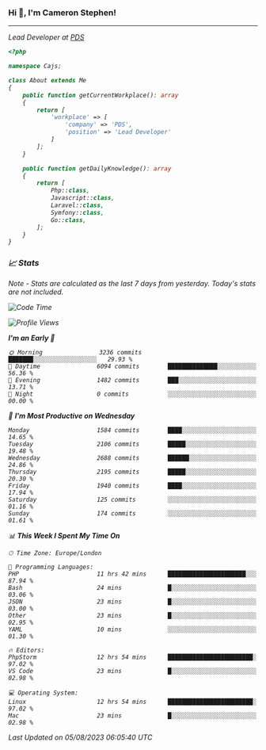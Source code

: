 ### Hi 👋, I'm Cameron Stephen!
<hr>
<p><em>Lead Developer at <a href="https://prindatasolutions.co.uk">PDS</a></p>


```php
<?php

namespace Cajs;

class About extends Me
{
    public function getCurrentWorkplace(): array
    {
        return [
            'workplace' => [
                'company' => 'PDS',
                'position' => 'Lead Developer'
            ]
        ];
    }

    public function getDailyKnowledge(): array
    {
        return [
            Php::class,
            Javascript::class,
            Laravel::class,
            Symfony::class,
            Go::class,
        ];
    }
}
```

### 📈 Stats
<p><em>Note - Stats are calculated as the last 7 days from yesterday. Today's stats are not included.</em></p>


<!--START_SECTION:waka-->
![Code Time](http://img.shields.io/badge/Code%20Time-3%2C480%20hrs%2054%20mins-blue)

![Profile Views](http://img.shields.io/badge/Profile%20Views-0-blue)

**I'm an Early 🐤** 

```text
🌞 Morning                3236 commits        ███████░░░░░░░░░░░░░░░░░░   29.93 % 
🌆 Daytime                6094 commits        ██████████████░░░░░░░░░░░   56.36 % 
🌃 Evening                1482 commits        ███░░░░░░░░░░░░░░░░░░░░░░   13.71 % 
🌙 Night                  0 commits           ░░░░░░░░░░░░░░░░░░░░░░░░░   00.00 % 
```
📅 **I'm Most Productive on Wednesday** 

```text
Monday                   1584 commits        ████░░░░░░░░░░░░░░░░░░░░░   14.65 % 
Tuesday                  2106 commits        █████░░░░░░░░░░░░░░░░░░░░   19.48 % 
Wednesday                2688 commits        ██████░░░░░░░░░░░░░░░░░░░   24.86 % 
Thursday                 2195 commits        █████░░░░░░░░░░░░░░░░░░░░   20.30 % 
Friday                   1940 commits        ████░░░░░░░░░░░░░░░░░░░░░   17.94 % 
Saturday                 125 commits         ░░░░░░░░░░░░░░░░░░░░░░░░░   01.16 % 
Sunday                   174 commits         ░░░░░░░░░░░░░░░░░░░░░░░░░   01.61 % 
```


📊 **This Week I Spent My Time On** 

```text
🕑︎ Time Zone: Europe/London

💬 Programming Languages: 
PHP                      11 hrs 42 mins      ██████████████████████░░░   87.94 % 
Bash                     24 mins             █░░░░░░░░░░░░░░░░░░░░░░░░   03.06 % 
JSON                     23 mins             █░░░░░░░░░░░░░░░░░░░░░░░░   03.00 % 
Other                    23 mins             █░░░░░░░░░░░░░░░░░░░░░░░░   02.95 % 
YAML                     10 mins             ░░░░░░░░░░░░░░░░░░░░░░░░░   01.30 % 

🔥 Editors: 
PhpStorm                 12 hrs 54 mins      ████████████████████████░   97.02 % 
VS Code                  23 mins             █░░░░░░░░░░░░░░░░░░░░░░░░   02.98 % 

💻 Operating System: 
Linux                    12 hrs 54 mins      ████████████████████████░   97.02 % 
Mac                      23 mins             █░░░░░░░░░░░░░░░░░░░░░░░░   02.98 % 
```


 Last Updated on 05/08/2023 06:05:40 UTC
<!--END_SECTION:waka-->
